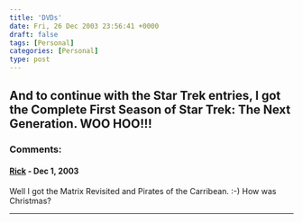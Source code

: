```yaml
---
title: 'DVDs'
date: Fri, 26 Dec 2003 23:56:41 +0000
draft: false
tags: [Personal]
categories: [Personal]
type: post
---
```


And to continue with the Star Trek entries, I got the Complete First Season of Star Trek: The Next Generation. WOO HOO!!!
---
### Comments:
#### [Rick]( "rickvh@speakeasy.net") - <time datetime="2003-12-29 13:28:25">Dec 1, 2003</time>

Well I got the Matrix Revisited and Pirates of the Carribean. :-) How was Christmas?
<hr />
